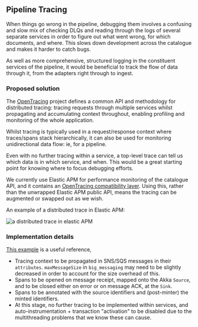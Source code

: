 ## Pipeline Tracing

When things go wrong in the pipeline, debugging them involves a confusing and slow mix of checking DLQs and reading through the logs of several separate services in order to figure out what went wrong, for which documents, and where. This slows down development across the catalogue and makes it harder to catch bugs.

As well as more comprehensive, structured logging in the constituent services of the pipeline, it would be beneficial to track the flow of data through it, from the adapters right through to ingest.

### Proposed solution

The [OpenTracing](https://opentracing.io/) project defines a common API and methodology for distributed tracing: tracing requests through multiple services whilst propagating and accumulating context throughout, enabling profiling and monitoring of the whole application.

Whilst tracing is typically used in a request/response context where traces/spans stack hierarchically, it can also be used for monitoring unidirectional data flow: ie, for a pipeline.

Even with no further tracing within a service, a top-level trace can tell us which data is in which service, and when. This would be a great starting point for knowing where to focus debugging efforts.

We currently use Elastic APM for performance monitoring of the catalogue API, and it contains an [OpenTracing compatibility layer](https://www.elastic.co/guide/en/apm/agent/java/current/opentracing-bridge.html). Using this, rather than the unwrapped Elastic APM public API, means the tracing can be augmented or swapped out as we wish.

An example of a distributed trace in Elastic APM:

![a distributed trace in elastic APM](https://user-images.githubusercontent.com/4429247/73259713-44adf980-41c0-11ea-8ddb-1e1c4e5ff631.png)

### Implementation details

[This example](https://github.com/bvader/pipelineapmexample) is a useful reference, 

- Tracing context to be propagated in SNS/SQS messages in their `attributes`.  `maxMessageSize` in `big_messaging` may need to be slightly decreased in order to account for the size overhead of this.
- Spans to be opened on message receipt, mapped onto the Akka `Source`, and to be closed either on error or on message ACK, at the `Sink`. 
- Spans to be annotated with the source identifiers and (post-minter) the minted identifiers.
- At this stage, no further tracing to be implemented within services, and auto-instrumentation + transaction "activation" to be disabled due to the multithreading problems that we know these can cause.
